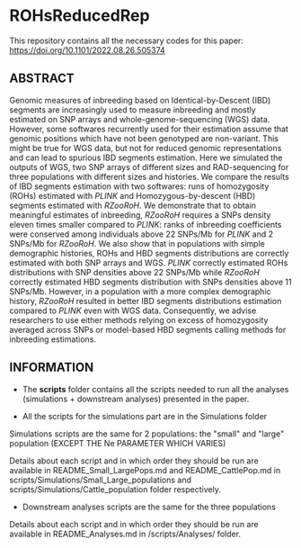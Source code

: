 # ROHsReducedRep

This repository contains all the necessary codes for this paper: https://doi.org/10.1101/2022.08.26.505374

## ABSTRACT

Genomic measures of inbreeding based on Identical-by-Descent (IBD) segments are increasingly used to measure inbreeding and mostly estimated on SNP arrays and whole-genome-sequencing (WGS) data. However, some softwares recurrently used for their estimation assume that genomic positions which have not been genotyped are non-variant. This might be true for WGS data, but not for reduced genomic representations and can lead to spurious IBD segments estimation. Here we simulated the outputs of WGS, two SNP arrays of different sizes and RAD-sequencing for three populations with different sizes and histories. We compare the results of IBD segments estimation with two softwares: runs of homozygosity (ROHs) estimated with <i>PLINK</i> and Homozygous-by-descent (HBD) segments estimated with <i>RZooRoH</i>. We demonstrate that to obtain meaningful estimates of inbreeding, <i>RZooRoH</i> requires a SNPs density eleven times smaller compared to <i>PLINK</i>: ranks of inbreeding coefficients were conserved among individuals above 22 SNPs/Mb for <i>PLINK</i> and 2 SNPs/Mb for <i>RZooRoH</i>. We also show that in populations with simple demographic histories, ROHs and HBD segments distributions are correctly estimated with both SNP arrays and WGS. <i>PLINK</i> correctly estimated ROHs distributions with SNP densities above 22 SNPs/Mb while <i>RZooRoH</i> correctly estimated HBD segments distribution with SNPs densities above 11 SNPs/Mb. However, in a population with a more complex demographic history, <i>RZooRoH</i> resulted in better IBD segments distributions estimation compared to <i>PLINK</i> even with WGS data. Consequently, we advise researchers to use either methods relying on excess of homozygosity averaged across SNPs or model-based HBD segments calling methods for inbreeding estimations.

## INFORMATION

- The **scripts** folder contains all the scripts needed to run all the analyses (simulations + downstream analyses) presented in the paper.

- All the scripts for the simulations part are in the Simulations folder

Simulations scripts are the same for 2 populations: the "small" and "large" population (EXCEPT THE Ne PARAMETER WHICH VARIES)

Details about each script and in which order they should be run are available in README_Small_LargePops.md and README_CattlePop.md in scripts/Simulations/Small_Large_populations and scripts/Simulations/Cattle_population folder respectively.

- Downstream analyses scripts are the same for the three populations

Details about each script and in which order they should be run are available in README_Analyses.md in /scripts/Analyses/ folder.
